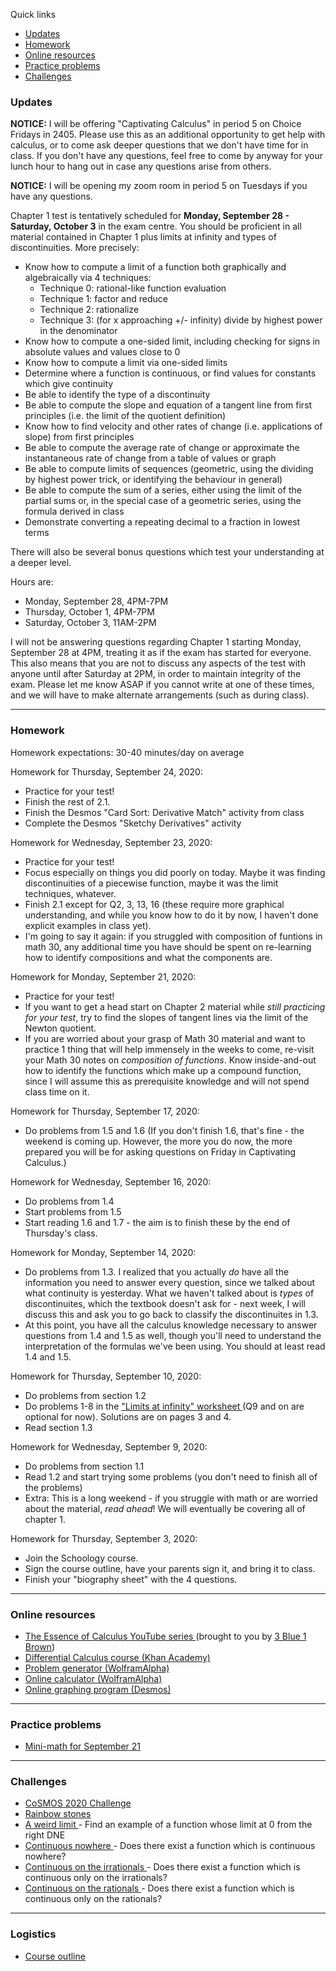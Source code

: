 Quick links

  * [Updates](#updates)
  * [Homework](#homework)
  * [Online resources](#online-resources)
  * [Practice problems](#practice-problems)
  * [Challenges](#challenges)



### Updates

<b>NOTICE:</b> I will be offering "Captivating Calculus" in period 5 on Choice Fridays in 2405. Please use this as an additional opportunity to get help with calculus, or to come ask deeper questions that we don't have time for in class. If you don't have any questions, feel free to come by anyway for your lunch hour to hang out in case any questions arise from others. 

<b>NOTICE:</b> I will be opening my zoom room in period 5 on Tuesdays if you have any questions.

Chapter 1 test is tentatively scheduled for <b>Monday, September 28 - Saturday, October 3</b> in the exam centre. 
You should be proficient in all material contained in Chapter 1 plus limits at infinity and types of discontinuities. More precisely:
  * Know how to compute a limit of a function both graphically and algebraically via 4 techniques:
    * Technique 0: rational-like function evaluation
    * Technique 1: factor and reduce
    * Technique 2: rationalize
    * Technique 3: (for x approaching +/- infinity) divide by highest power in the denominator
  * Know how to compute a one-sided limit, including checking for signs in absolute values and values close to 0
  * Know how to compute a limit via one-sided limits
  * Determine where a function is continuous, or find values for constants which give continuity 
  * Be able to identify the type of a discontinuity
  * Be able to compute the slope and equation of a tangent line from first principles (i.e. the limit of the quotient definition)
  * Know how to find velocity and other rates of change (i.e. applications of slope) from first principles
  * Be able to compute the average rate of change or approximate the instantaneous rate of change from a table of values or graph
  * Be able to compute limits of sequences (geometric, using the dividing by highest power trick, or identifying the behaviour in general)
  * Be able to compute the sum of a series, either using the limit of the partial sums or, in the special case of a geometric series, using the formula derived in class
  * Demonstrate converting a repeating decimal to a fraction in lowest terms
  
There will also be several bonus questions which test your understanding at a deeper level.

Hours are:
  * Monday, September 28, 4PM-7PM
  * Thursday, October 1, 4PM-7PM
  * Saturday, October 3, 11AM-2PM
  
I will not be answering questions regarding Chapter 1 starting Monday, September 28 at 4PM, treating it as if the exam has started for everyone. This also means that you are not to discuss any aspects of the test with anyone until after Saturday at 2PM, in order to maintain integrity of the exam. Please let me know ASAP if you cannot write at one of these times, and we will have to make alternate arrangements (such as during class).

---

### Homework

Homework expectations: 30-40 minutes/day on average

Homework for Thursday, September 24, 2020:
  * Practice for your test! 
  * Finish the rest of 2.1. 
  * Finish the Desmos "Card Sort: Derivative Match" activity from class
  * Complete the Desmos "Sketchy Derivatives" activity
  
Homework for Wednesday, September 23, 2020:
  * Practice for your test! 
  * Focus especially on things you did poorly on today. Maybe it was finding discontinuities of a piecewise function, maybe it was the limit techniques, whatever.
  * Finish 2.1 except for Q2, 3, 13, 16 (these require more graphical understanding, and while you know how to do it by now, I haven't done explicit examples in class yet).
  * I'm going to say it again: if you struggled with composition of funtions in math 30, any additional time you have should be spent on re-learning how to identify compositions and what the components are.

Homework for Monday, September 21, 2020:
  * Practice for your test! 
  * If you want to get a head start on Chapter 2 material while *still practicing for your test*, try to find the slopes of tangent lines via the limit of the Newton quotient. 
  * If you are worried about your grasp of Math 30 material and want to practice 1 thing that will help immensely in the weeks to come, re-visit your Math 30 notes on *composition of functions*. Know inside-and-out how to identify the functions which make up a compound function, since I will assume this as prerequisite knowledge and will not spend class time on it.

Homework for Thursday, September 17, 2020:
  * Do problems from 1.5 and 1.6 (If you don't finish 1.6, that's fine - the weekend is coming up. However, the more you do now, the more prepared you will be for asking questions on Friday in Captivating Calculus.)

Homework for Wednesday, September 16, 2020:
  * Do problems from 1.4
  * Start problems from 1.5
  * Start reading 1.6 and 1.7 - the aim is to finish these by the end of Thursday's class.

Homework for Monday, September 14, 2020:
  * Do problems from 1.3. I realized that you actually *do* have all the information you need to answer every question, since we talked about what continuity is yesterday. What we haven't talked about is *types* of discontinuites, which the textbook doesn't ask for - next week, I will discuss this and ask you to go back to classify the discontinuites in 1.3.
  * At this point, you have all the calculus knowledge necessary to answer questions from 1.4 and 1.5 as well, though you'll need to understand the interpretation of the formulas we've been using. You should at least read 1.4 and 1.5.

Homework for Thursday, September 10, 2020:
  * Do problems from section 1.2
  * Do problems 1-8 in the <a href="https://vchan2.github.io/2020Calculus/01%20-%20Limits%20at%20Infinity%20(Kuta).pdf"> "Limits at infinity" worksheet </a> (Q9 and on are optional for now). Solutions are on pages 3 and 4.
  * Read section 1.3

Homework for Wednesday, September 9, 2020:
  * Do problems from section 1.1
  * Read 1.2 and start trying some problems (you don't need to finish all of the problems)
  * Extra: This is a long weekend - if you struggle with math or are worried about the material, *read ahead*! We will eventually be covering all of chapter 1.

Homework for Thursday, September 3, 2020:
  * Join the Schoology course.
  * Sign the course outline, have your parents sign it, and bring it to class.
  * Finish your "biography sheet" with the 4 questions.

---

### Online resources

* <a href="https://www.youtube.com/watch?v=WUvTyaaNkzM"> The Essence of Calculus YouTube series </a> (brought to you by <a href="https://www.youtube.com/channel/UCYO_jab_esuFRV4b17AJtAw"> 3 Blue 1 Brown</a>)
* <a href="https://www.khanacademy.org/math/differential-calculus"> Differential Calculus course (Khan Academy) </a>
* <a href="https://www.wolframalpha.com/problem-generator/"> Problem generator (WolframAlpha) </a>
* <a href="https://www.wolframalpha.com/"> Online calculator (WolframAlpha) </a>
* <a href="https://www.desmos.com/"> Online graphing program (Desmos) </a>

---

### Practice problems

* <a href="https://vchan2.github.io/2020Calculus/Mini-math_Div3:4.pdf"> Mini-math for September 21 </a>


---

### Challenges 
* <a href="https://vincentchan02.wixsite.com/cosmospuzzle"> CoSMOS 2020 Challenge</a> 
* <a href="https://vchan2.github.io/Challenges/Rainbow_Stones.pdf"> Rainbow stones </a>
* <a href="https://vchan2.github.io/2020Calculus/01A_weird_limit.pdf"> A weird limit </a> - Find an example of a function whose limit at 0 from the right DNE
* <a href="https://vchan2.github.io/2020Calculus/02Continuous_nowhere.pdf"> Continuous nowhere </a> - Does there exist a function which is continuous nowhere?
* <a href="https://vchan2.github.io/2020Calculus/03Continuous_on_irrationals.pdf"> Continuous on the irrationals </a> - Does there exist a function which is continuous only on the irrationals?
* <a href="https://vchan2.github.io/2020Calculus/04Continuous_on_rationals.pdf"> Continuous on the rationals </a> - Does there exist a function which is continuous only on the rationals?


---

### Logistics

* <a href="https://vchan2.github.io/2020Calculus/Div%2034%20Course%20Outline%202020-21%20online.pdf"> Course outline </a>


